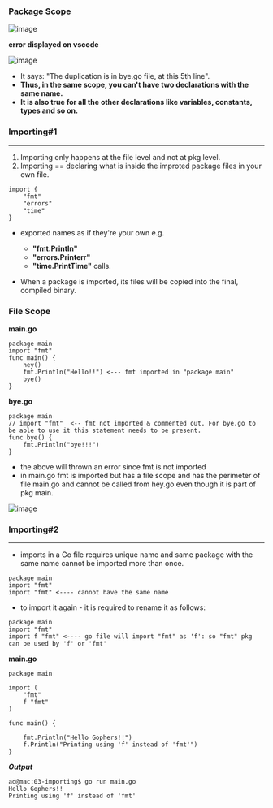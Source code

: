 ### Package Scope

![image](https://user-images.githubusercontent.com/28204484/87107823-671f6500-c27e-11ea-91e3-97f3a834f8d0.png)

**error displayed on vscode**

![image](https://user-images.githubusercontent.com/28204484/87107989-ced5b000-c27e-11ea-81c2-6d232f584200.png)

- It says: "The duplication is in bye.go file, at this 5th line".
- **Thus, in the same scope, you can't have two declarations with the same name.**
- **It is also true for all the other declarations like variables, constants, types and so on.**

### Importing#1 
---------------

1. Importing only happens at the file level and not at pkg level.
2. Importing == declaring what is inside the improted package files in your own file.

```
import {
    "fmt"
    "errors"
    "time"
}
```

- exported names as if they're your own e.g. 
    - **"fmt.Println"**
	- **"errors.Printerr"**
	- **"time.PrintTime"**
   calls.

- When a package is imported, its files  will be copied into the final, compiled binary.

### File Scope

**main.go**
```
package main
import "fmt"
func main() {
	hey()
	fmt.Println("Hello!!") <--- fmt imported in "package main"
	bye()
}
```

**bye.go**
```
package main
// import "fmt"  <-- fmt not imported & commented out. For bye.go to be able to use it this statement needs to be present.
func bye() {
	fmt.Println("bye!!!")
}
```

- the above will thrown an error since fmt is not imported 
- in main.go fmt is imported but has a file scope and has the perimeter of file main.go and cannot be called from hey.go even though it is part of pkg main.

![image](https://user-images.githubusercontent.com/28204484/87104745-7a2e3700-c276-11ea-850d-e556b18452a6.png)

### Importing#2
----------------

- imports in a Go file requires unique name and same package with the same name cannot be imported more than once.

```
package main
import "fmt"
import "fmt" <---- cannot have the same name
```

- to import it again - it is required to rename it as follows:

```
package main
import "fmt"
import f "fmt" <---- go file will import "fmt" as 'f': so "fmt" pkg can be used by 'f' or 'fmt'
```

**main.go**
```
package main

import (
	"fmt"
	f "fmt"
)

func main() {

	fmt.Println("Hello Gophers!!")
	f.Println("Printing using 'f' instead of 'fmt'")
}
```
**_Output_**

```
ad@mac:03-importing$ go run main.go
Hello Gophers!!
Printing using 'f' instead of 'fmt'
```


